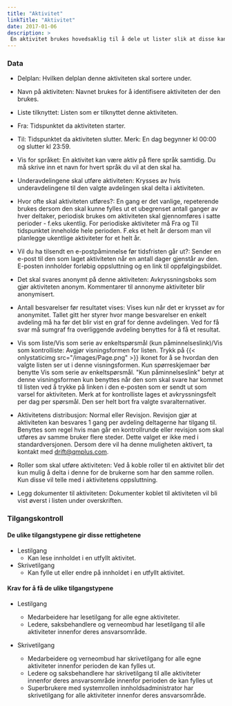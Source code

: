 ```yaml
---
title: "Aktivitet"
linkTitle: "Aktivitet"
date: 2017-01-06
description: >
 En aktivitet brukes hovedsaklig til å dele ut lister slik at disse kan besvares av brukerne. En aktivitet uten en tilknyttet liste får ingen graf, men kan likevel brukes til å måle oppsluttning om f.eks et møte eller lignende.
---
```

### Data
- Delplan: Hvilken delplan denne aktiviteten skal sortere under.

- Navn på aktiviteten: Navnet brukes for å identifisere aktiviteten der den brukes.

- Liste tilknyttet: Listen som er tilknyttet denne aktiviteten.

- Fra: Tidspunktet da aktiviteten starter.

- Til: Tidspunktet da aktiviteten slutter. Merk: En dag begynner kl 00:00 og slutter kl 23:59.

- Vis for språket: En aktivitet kan være aktiv på flere språk samtidig. Du må skrive inn et navn for hvert språk du vil at den skal ha.

- Underavdelingene skal utføre aktiviteten: Krysses av hvis underavdelingene til den valgte avdelingen skal delta i aktiviteten.

- Hvor ofte skal aktiviteten utføres?: En gang er det vanlige, repeterende brukes dersom den skal kunne fylles ut et ubegrenset antall ganger av hver deltaker, periodisk brukes om aktiviteten skal gjennomføres i satte perioder - f.eks ukentlig. For periodiske aktiviteter må Fra og Til tidspunktet inneholde hele perioden. F.eks et helt år dersom man vil planlegge ukentlige aktiviteter for et helt år.

- Vil du ha tilsendt en e-postpåminnelse før tidsfristen går ut?: Sender en e-post til den som laget aktiviteten når en antall dager gjenstår av den. E-posten innholder forløbig oppsluttning og en link til oppfølgingsbildet.

- Det skal svares anonymt på denne aktiviteten: Avkryssningsboks som gjør aktiviteten anonym. Kommentarer til annonyme aktiviteter blir anonymisert.

- Antall besvarelser før resultatet vises: Vises kun når det er krysset av for anonymitet. Tallet gitt her styrer hvor mange besvarelser en enkelt avdeling må ha før det blir vist en graf for denne avdelingen. Ved for få svar må sumgraf fra overliggende avdeling benyttes for å få et resultat.

- Vis som liste/Vis som serie av enkeltspørsmål (kun påminnelseslink)/Vis som kontrolliste: Avgjør visningsformen for listen. Trykk på {{< onlystaticimg src="/images/Page.png" >}} ikonet for å se hvordan den valgte listen ser ut i denne visningsformen. Kun spørreskjemaer bør benytte Vis som serie av enkeltspørsmål. "Kun påminnelseslink" betyr at denne visningsformen kun benyttes når den som skal svare har kommet til listen ved å trykke på linken i den e-posten som er sendt ut som varsel for aktiviteten. Merk at for kontrolliste lages et avkryssningsfelt per dag per spørsmål. Den ser helt bort fra valgte svaralternativer.

- Aktivitetens distribusjon: Normal eller Revisjon. Revisjon gjør at aktiviteten kan besvares 1 gang per avdeling deltagerne har tilgang til. Benyttes som regel hvis man går en kontrollrunde eller revisjon som skal utføres av samme bruker flere steder. Dette valget er ikke med i standardversjonen. Dersom dere vil ha denne muligheten aktivert, ta kontakt med drift@qmplus.com.

- Roller som skal utføre aktiviteten: Ved å koble roller til en aktivitet blir det kun mulig å delta i denne for de brukerne som har den samme rollen. Kun disse vil telle med i aktivitetens oppsluttning.

- Legg dokumenter til aktiviteten: Dokumenter koblet til aktiviteten vil bli vist øverst i listen under overskriften.

### Tilgangskontroll
#### De ulike tilgangstypene gir disse rettighetene
- Lestilgang
  - Kan lese innholdet i en utfyllt aktivitet.
- Skrivetilgang
  - Kan fylle ut eller endre på innholdet i en utfyllt aktivitet.

#### Krav for å få de ulike tilgangstypene
- Lestilgang
  - Medarbeidere har lesetilgang for alle egne aktiviteter.
  - Ledere, saksbehandlere og verneombud har lesetilgang til alle aktiviteter innenfor deres ansvarsområde.

- Skrivetilgang
  - Medarbeidere og verneombud har skrivetilgang for alle egne aktiviteter innenfor perioden de kan fylles ut.
  - Ledere og saksbehandlere har skrivetilgang til alle aktiviteter innenfor deres ansvarsområde innenfor perioden de kan fylles ut
  - Superbrukere med systemrollen innholdsadministrator har skrivetilgang for alle aktiviteter innenfor deres ansvarsområde.